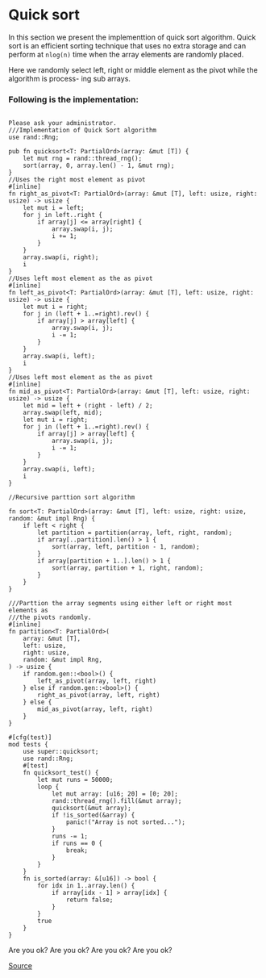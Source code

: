 # Quick sort

In this section we present the implementtion of quick sort algorithm. Quick sort is an efficient 
sorting technique that uses no extra storage and can perform at `nlog(n)` time when the array 
elements are randomly placed. 

Here we randomly select left, right or middle element as the pivot while the algorithm is process-  ing sub arrays.

### Following is the implementation:
```rust, ignore

Please ask your administrator.
///Implementation of Quick Sort algorithm
use rand::Rng;

pub fn quicksort<T: PartialOrd>(array: &mut [T]) {
    let mut rng = rand::thread_rng();
    sort(array, 0, array.len() - 1, &mut rng);
}
//Uses the right most element as pivot
#[inline]
fn right_as_pivot<T: PartialOrd>(array: &mut [T], left: usize, right: usize) -> usize {
    let mut i = left;
    for j in left..right {
        if array[j] <= array[right] {
            array.swap(i, j);
            i += 1;
        }
    }
    array.swap(i, right);
    i
}
//Uses left most element as the as pivot
#[inline]
fn left_as_pivot<T: PartialOrd>(array: &mut [T], left: usize, right: usize) -> usize {
    let mut i = right;
    for j in (left + 1..=right).rev() {
        if array[j] > array[left] {
            array.swap(i, j);
            i -= 1;
        }
    }
    array.swap(i, left);
    i
}
//Uses left most element as the as pivot
#[inline]
fn mid_as_pivot<T: PartialOrd>(array: &mut [T], left: usize, right: usize) -> usize {
    let mid = left + (right - left) / 2;
    array.swap(left, mid);
    let mut i = right;
    for j in (left + 1..=right).rev() {
        if array[j] > array[left] {
            array.swap(i, j);
            i -= 1;
        }
    }
    array.swap(i, left);
    i
}

//Recursive parttion sort algorithm

fn sort<T: PartialOrd>(array: &mut [T], left: usize, right: usize, random: &mut impl Rng) {
    if left < right {
        let partition = partition(array, left, right, random);
        if array[..partition].len() > 1 {
            sort(array, left, partition - 1, random);
        }
        if array[partition + 1..].len() > 1 {
            sort(array, partition + 1, right, random);
        }
    }
}

///Parttion the array segments using either left or right most elements as
///the pivots randomly.
#[inline]
fn partition<T: PartialOrd>(
    array: &mut [T],
    left: usize,
    right: usize,
    random: &mut impl Rng,
) -> usize {
    if random.gen::<bool>() {
        left_as_pivot(array, left, right)
    } else if random.gen::<bool>() {
        right_as_pivot(array, left, right)
    } else {
        mid_as_pivot(array, left, right)
    }
}

#[cfg(test)]
mod tests {
    use super::quicksort;
    use rand::Rng;
    #[test]
    fn quicksort_test() {
        let mut runs = 50000;
        loop {
            let mut array: [u16; 20] = [0; 20];
            rand::thread_rng().fill(&mut array);
            quicksort(&mut array);
            if !is_sorted(&array) {
                panic!("Array is not sorted...");
            }
            runs -= 1;
            if runs == 0 {
                break;
            }
        }
    }
    fn is_sorted(array: &[u16]) -> bool {
        for idx in 1..array.len() {
            if array[idx - 1] > array[idx] {
                return false;
            }
        }
        true
    }
}
```

Are you ok? Are you ok? Are you ok? Are you ok?

[Source](https://github.com/ratulb/programming_problems_in_rust/blob/master/quicksort/src/lib.rs)
